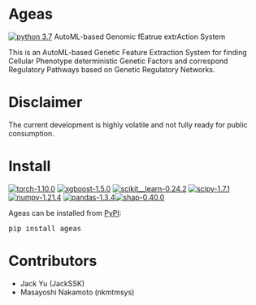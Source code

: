 # Ageas
[![python 3.7](https://img.shields.io/badge/python-3.7-brightgreen)](https://www.python.org/)
AutoML-based Genomic fEatrue extrAction System

This is an AutoML-based Genetic Feature Extraction System for finding Cellular Phenotype deterministic Genetic Factors and correspond Regulatory Pathways based on Genetic Regulatory Networks.



# Disclaimer

The current development is highly volatile and not fully ready for public consumption.


# Install

[![torch-1.10.0](https://img.shields.io/badge/torch-1.10.0-blue)](https://github.com/pytorch/pytorch) [![xgboost-1.5.0](https://img.shields.io/badge/xgboost-1.5.0-green)](https://github.com/dmlc/xgboost) [![scikit__learn-0.24.2](https://img.shields.io/badge/scikit__learn-0.24.2-orange)](https://github.com/scikit-learn/scikit-learn) [![scipy-1.7.1](https://img.shields.io/badge/scipy-1.7.1-black)](https://github.com/scipy/scipy)  [![numpy-1.21.4](https://img.shields.io/badge/numpy-1.21.4-red)](https://github.com/numpy/numpy) [![pandas-1.3.4](https://img.shields.io/badge/pandas-1.3.4-lightgrey)](https://github.com/pandas-dev/pandas)[![shap-0.40.0](https://img.shields.io/badge/shap-0.40.0-yellow)](http://github.com/slundberg/shap)


Ageas can be installed from [PyPI](https://pypi.org/project/Ageas/):

<pre>
pip install ageas
</pre>


# Contributors

+ Jack Yu (JackSSK)
+ Masayoshi Nakamoto (nkmtmsys)
